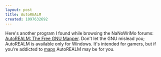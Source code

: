 ```yaml
---
layout: post
title: AutoREALM
created: 1097632692
---
```

 Here's another program I found while browsing the NaNoWriMo forums: [AutoREALM: The Free GNU Mapper](http://autorealm.sourceforge.net/features.html).  Don't let the GNU mislead you; AutoREALM is available only for Windows. It's intended for gamers, but if you're addicted to [maps](http://autorealm.sourceforge.net/mapsLPG.html) AutoREALM may be for you.
